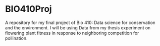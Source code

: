 # BIO410Proj
A repository for my final project of Bio 410: Data science for conservation and the environment. I will be using Data from my thesis experiment on flowering plant fitness in response to neighboring competition for pollination. 
